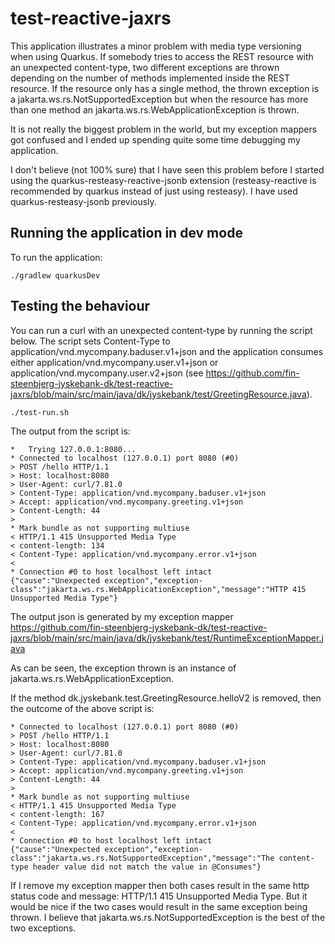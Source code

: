 # test-reactive-jaxrs

This application illustrates a minor problem with media type versioning when using Quarkus. If somebody tries to access the REST resource with an unexpected content-type, two different exceptions are thrown depending on the number of methods implemented inside the REST resource. If the resource only has a single method, the thrown exception is a jakarta.ws.rs.NotSupportedException but when the resource has more than one method an jakarta.ws.rs.WebApplicationException is thrown.

It is not really the biggest problem in the world, but my exception mappers got confused and I ended up spending quite some time debugging my application.

I don't believe (not 100% sure) that I have seen this problem before I started using the quarkus-resteasy-reactive-jsonb extension (resteasy-reactive is recommended by quarkus instead of just using resteasy). I have used quarkus-resteasy-jsonb previously.

## Running the application in dev mode

To run the application:
```shell script
./gradlew quarkusDev
```

## Testing the behaviour

You can run a curl with an unexpected content-type by running the script below. The script sets Content-Type to application/vnd.mycompany.baduser.v1+json and the application consumes either application/vnd.mycompany.user.v1+json or application/vnd.mycompany.user.v2+json (see https://github.com/fin-steenbjerg-jyskebank-dk/test-reactive-jaxrs/blob/main/src/main/java/dk/jyskebank/test/GreetingResource.java).

```shell script
./test-run.sh
```

The output from the script is:

```
*   Trying 127.0.0.1:8080...
* Connected to localhost (127.0.0.1) port 8080 (#0)
> POST /hello HTTP/1.1
> Host: localhost:8080
> User-Agent: curl/7.81.0
> Content-Type: application/vnd.mycompany.baduser.v1+json
> Accept: application/vnd.mycompany.greeting.v1+json
> Content-Length: 44
> 
* Mark bundle as not supporting multiuse
< HTTP/1.1 415 Unsupported Media Type
< content-length: 134
< Content-Type: application/vnd.mycompany.error.v1+json
< 
* Connection #0 to host localhost left intact
{"cause":"Unexpected exception","exception-class":"jakarta.ws.rs.WebApplicationException","message":"HTTP 415 Unsupported Media Type"}
```
The output json is generated by my exception mapper https://github.com/fin-steenbjerg-jyskebank-dk/test-reactive-jaxrs/blob/main/src/main/java/dk/jyskebank/test/RuntimeExceptionMapper.java

As can be seen, the exception thrown is an instance of jakarta.ws.rs.WebApplicationException.

If the method  dk.jyskebank.test.GreetingResource.helloV2 is removed, then the outcome of the above script is:

```
* Connected to localhost (127.0.0.1) port 8080 (#0)
> POST /hello HTTP/1.1
> Host: localhost:8080
> User-Agent: curl/7.81.0
> Content-Type: application/vnd.mycompany.baduser.v1+json
> Accept: application/vnd.mycompany.greeting.v1+json
> Content-Length: 44
> 
* Mark bundle as not supporting multiuse
< HTTP/1.1 415 Unsupported Media Type
< content-length: 167
< Content-Type: application/vnd.mycompany.error.v1+json
< 
* Connection #0 to host localhost left intact
{"cause":"Unexpected exception","exception-class":"jakarta.ws.rs.NotSupportedException","message":"The content-type header value did not match the value in @Consumes"}
```

If I remove my exception mapper then both cases result in the same http status code and message: HTTP/1.1 415 Unsupported Media Type. But it would be nice if the two cases would result in the same exception being thrown. I believe that jakarta.ws.rs.NotSupportedException is the best of the two exceptions.